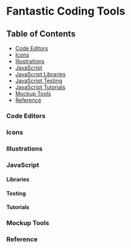 # Fantastic Coding Tools

<div class="nav">

## Table of Contents

* [Code Editors](#code-editors)
* [Icons](#icons)
* [Illustrations](#illustrations)
* [JavaScript](#javascript)
* [JavaScript Libraries](#javascript-libraries)
* [JavaScript Testing](#javascript-testing)
* [JavaScript Tutorials](#javascript-tutorials)
* [Mockup Tools](#mockup-tools)
* [Reference](#reference)

</div>

<main>

<article id="code-editors">

### Code Editors

</article>

<article id="icons">

### Icons

</article>

<article id="illustrations">

### Illustrations

</article>

<article id="javascript">

### JavaScript

</article>

<article id="libraries">

#### Libraries

</article>

<article id="testing">

#### Testing

</article>

<article id="tutorials">

#### Tutorials

</article>

<article id="mockup-tools">

### Mockup Tools

</article>

<article id="reference">

### Reference

</article>





